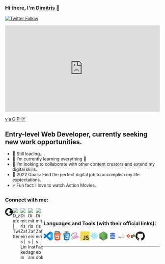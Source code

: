 ### Hi there, I'm [Dimitris][website] 👋 

[![Twitter Follow](https://img.shields.io/twitter/follow/D_zafe?color=1DA1F2&logo=twitter&style=for-the-badge)](https://twitter.com/intent/follow?original_referer=https%3A%2F%2Fgithub.com%2FcodeSTACKr&screen_name=codeSTACKr)

<div style="width:100%;height:0;padding-bottom:56%;position:relative;"><iframe src="https://giphy.com/embed/7ltN7lCgF2MQE" width="100%" height="100%" style="position:absolute" frameBorder="0" class="giphy-embed" allowFullScreen></iframe></div><p><a href="https://giphy.com/gifs/life-best-7ltN7lCgF2MQE">via GIPHY</a></p>

## Entry-level Web Developer, currently seeking new work opportunities.

- 🔭 Still loading....
- 🌱 I’m currently learning everything 🤣
- 👯 I’m looking to collaborate with other content creators and extend my digital skills.
- 🥅 2022 Goals: Find the perfect digital job to accomplish my life exptectations.
- ⚡ Fun fact: I love to watch Action Movies.

### Connect with me:

[<img align="left" alt="resume" width="25px" src="https://raw.githubusercontent.com/iconic/open-iconic/master/svg/globe.svg" />][website]
[<img align="left" alt="D_zafe | Twitter" width="25px" src="https://cdn.jsdelivr.net/npm/simple-icons@v3/icons/twitter.svg" />][twitter]
[<img align="left" alt="Dimitris Zafeiris | LinkedIn" width="25px" src="https://cdn.jsdelivr.net/npm/simple-icons@v3/icons/linkedin.svg" />][linkedin]
[<img align="left" alt="Dimitris Zafeiris | Instagram" width="25px" src="https://cdn.jsdelivr.net/npm/simple-icons@v3/icons/instagram.svg" />][instagram]
[<img align="left" alt="Dimitris Zafeiris | Facebook" width="25px" src="https://cdn.jsdelivr.net/npm/simple-icons@v3/icons/facebook.svg" />][facebook]
<br />

### Languages and Tools (with their official links):
[<img align="left" alt="Visual Studio Code" width="30px" src="https://raw.githubusercontent.com/github/explore/80688e429a7d4ef2fca1e82350fe8e3517d3494d/topics/visual-studio-code/visual-studio-code.png" />][visualstudioofficial]
[<img align="left" alt="HTML5" width="30px" src="https://raw.githubusercontent.com/github/explore/80688e429a7d4ef2fca1e82350fe8e3517d3494d/topics/html/html.png" />][html5official]
[<img align="left" alt="CSS3" width="30px" src="https://raw.githubusercontent.com/github/explore/80688e429a7d4ef2fca1e82350fe8e3517d3494d/topics/css/css.png" />][cssoficial]
[<img align="left" alt="Sass" width="30px" src="https://raw.githubusercontent.com/github/explore/80688e429a7d4ef2fca1e82350fe8e3517d3494d/topics/sass/sass.png" />][sassoficial]
[<img align="left" alt="JavaScript" width="30px" src="https://raw.githubusercontent.com/github/explore/80688e429a7d4ef2fca1e82350fe8e3517d3494d/topics/javascript/javascript.png" />][jsoficial]
[<img align="left" alt="React" width="30px" src="https://raw.githubusercontent.com/github/explore/80688e429a7d4ef2fca1e82350fe8e3517d3494d/topics/react/react.png" />][reactoficial]
[<img align="left" alt="Node.js" width="30px" src="https://raw.githubusercontent.com/github/explore/80688e429a7d4ef2fca1e82350fe8e3517d3494d/topics/nodejs/nodejs.png" />][nodejsoficial]
[<img align="left" alt="SQL" width="30px" src="https://raw.githubusercontent.com/github/explore/80688e429a7d4ef2fca1e82350fe8e3517d3494d/topics/sql/sql.png" />][sql]
[<img align="left" alt="MySQL" width="30px" src="https://raw.githubusercontent.com/github/explore/80688e429a7d4ef2fca1e82350fe8e3517d3494d/topics/mysql/mysql.png" />][mysql]
[<img align="left" alt="Git" width="30px" src="https://raw.githubusercontent.com/github/explore/80688e429a7d4ef2fca1e82350fe8e3517d3494d/topics/git/git.png" />][gitoficial]
[<img align="left" alt="GitHub" width="30px" src="https://raw.githubusercontent.com/github/explore/78df643247d429f6cc873026c0622819ad797942/topics/github/github.png" />][githuboficial]

<br />
<br />

---

[website]: https://dimizafe.github.io
[twitter]: https://twitter.com/D_zafe
[instagram]: https://www.instagram.com/d_zafe
[facebook]: https://www.facebook.com/dimizafe
[linkedin]: https://www.linkedin.com/in/dzafe

[visualstudioofficial]: https://code.visualstudio.com
[html5official]: https://html5.org
[jsoficial]: https://developer.mozilla.org/en-US/docs/Web/JavaScript
[cssoficial]: https://www.w3schools.com/css
[reactoficial]: https://reactjs.org
[sassoficial]: https://sass-lang.com
[githuboficial]: https://github.com/
[gitoficial]: https://git-scm.com/
[mysql]: https://www.mysql.com/
[nodejsoficial]: https://nodejs.org/en/
[sql]: https://www.w3schools.com/sql/sql_intro.asp
